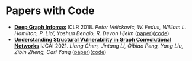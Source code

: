# Papers with Code

- [**Deep Graph Infomax**](./DGI/README.md) ICLR 2018. *Petar Velickovic, W. Fedus, William L. Hamilton, P. Lio’, Yoshua Bengio, R. Devon Hjelm* ([paper](https://arxiv.org/pdf/1809.10341.pdf))([code](https://github.com/PetarV-/DGI))
- [**Understanding Structural Vulnerability in Graph Convolutional Networks**](./MedianGCN/README.md) IJCAI 2021. *Liang Chen, Jintang Li, Qibiao Peng, Yang Liu, Zibin Zheng, Carl Yang* ([paper](https://arxiv.org/pdf/2108.06280.pdf))([code](https://github.com/EdisonLeeeee/MedianGCN))
